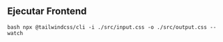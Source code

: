 
## Ejecutar Frontend
`` bash
npx @tailwindcss/cli -i ./src/input.css -o ./src/output.css --watch
``